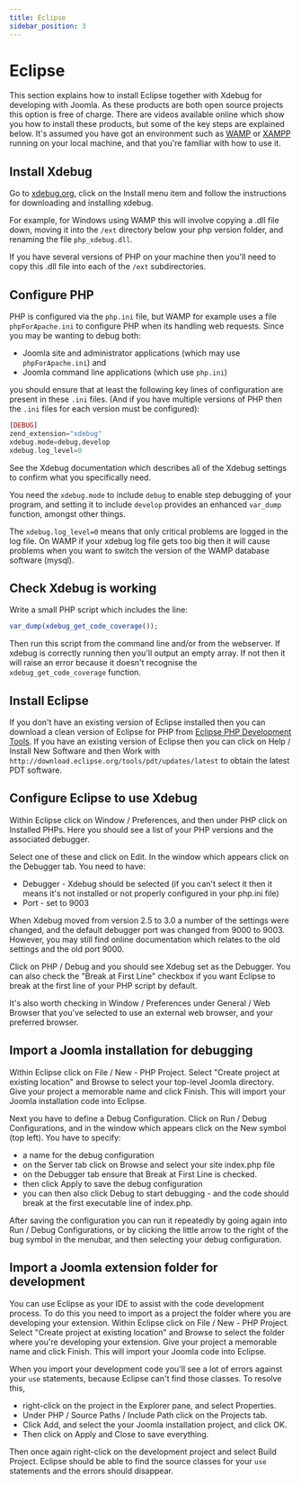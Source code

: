 ```yaml
---
title: Eclipse
sidebar_position: 3
---
```

Eclipse
=======

This section explains how to install Eclipse together with Xdebug for developing with Joomla. As these products are both open source projects this option is free of charge. There are videos available online which show you how to install these products, but some of the key steps are explained below. It's assumed you have got an environment such as [WAMP](https://www.wampserver.com/) or [XAMPP](https://www.apachefriends.org/) running on your local machine, and that you're familiar with how to use it.

## Install Xdebug
Go to [xdebug.org](https://xdebug.org/), click on the Install menu item and follow the instructions for downloading and installing xdebug.

For example, for Windows using WAMP this will involve copying a .dll file down, moving it into the `/ext` directory below your php version folder, and renaming the file `php_xdebug.dll`.

If you have several versions of PHP on your machine then you'll need to copy this .dll file into each of the `/ext` subdirectories.

## Configure PHP
PHP is configured via the `php.ini` file, but WAMP for example uses a file `phpForApache.ini` to configure PHP when its handling web requests. Since you may be wanting to debug both:
- Joomla site and administrator applications (which may use `phpForApache.ini`) and
- Joomla command line applications (which use `php.ini`)

you should ensure that at least the following key lines of configuration are present in these `.ini` files. (And if you have multiple versions of PHP then the `.ini` files for each version must be configured):

```php
[DEBUG]
zend_extension="xdebug"
xdebug.mode=debug,develop
xdebug.log_level=0
```

See the Xdebug documentation which describes all of the Xdebug settings to confirm what you specifically need.

You need the `xdebug.mode` to include `debug` to enable step debugging of your program, and setting it to include `develop` provides an enhanced `var_dump` function, amongst other things. 

The `xdebug.log_level=0` means that only critical problems are logged in the log file. On WAMP if your xdebug log file gets too big then it will cause problems when you want to switch the version of the WAMP database software (mysql). 

## Check Xdebug is working
Write a small PHP script which includes the line:

```php
var_dump(xdebug_get_code_coverage());
```

Then run this script from the command line and/or from the webserver. If xdebug is correctly running then you'll output an empty array. If not then it will raise an error because it doesn't recognise the `xdebug_get_code_coverage` function.

## Install Eclipse
If you don't have an existing version of Eclipse installed then you can download a clean version of Eclipse for PHP from [Eclipse PHP Development Tools](https://eclipse.dev/pdt/). If you have an existing version of Eclipse then you can click on Help / Install New Software and then Work with `http://download.eclipse.org/tools/pdt/updates/latest` to obtain the latest PDT software.

## Configure Eclipse to use Xdebug
Within Eclipse click on Window / Preferences, and then under PHP click on Installed PHPs. Here you should see a list of your PHP versions and the associated debugger. 

Select one of these and click on Edit. In the window which appears click on the Debugger tab. You need to have:
- Debugger - Xdebug should be selected (if you can't select it then it means it's not installed or not properly configured in your php.ini file)
- Port - set to 9003 

When Xdebug moved from version 2.5 to 3.0 a number of the settings were changed, and the default debugger port was changed from 9000 to 9003. However, you may still find online documentation which relates to the old settings and the old port 9000.

Click on PHP / Debug and you should see Xdebug set as the Debugger. You can also check the "Break at First Line" checkbox if you want Eclipse to break at the first line of your PHP script by default. 

It's also worth checking in Window / Preferences under General / Web Browser that you've selected to use an external web browser, and your preferred browser.

## Import a Joomla installation for debugging
Within Eclipse click on File / New - PHP Project. Select "Create project at existing location" and Browse to select your top-level Joomla directory. Give your project a memorable name and click Finish. This will import your Joomla installation code into Eclipse.

Next you have to define a Debug Configuration. Click on Run / Debug Configurations, and in the window which appears click on the New symbol (top left). You have to specify:
- a name for the debug configuration
- on the Server tab click on Browse and select your site index.php file
- on the Debugger tab ensure that Break at First Line is checked.
- then click Apply to save the debug configuration
- you can then also click Debug to start debugging - and the code should break at the first executable line of index.php.

After saving the configuration you can run it repeatedly by going again into Run / Debug Configurations, or by clicking the little arrow to the right of the bug symbol in the menubar, and then selecting your debug configuration.

## Import a Joomla extension folder for development
You can use Eclipse as your IDE to assist with the code development process. To do this you need to import as a project the folder where you are developing your extension. Within Eclipse click on File / New - PHP Project. Select "Create project at existing location" and Browse to select the folder where you're developing your extension. Give your project a memorable name and click Finish. This will import your Joomla code into Eclipse.

When you import your development code you'll see a lot of errors against your `use` statements, because Eclipse can't find those classes. To resolve this, 
- right-click on the project in the Explorer pane, and select Properties. 
- Under PHP / Source Paths / Include Path click on the Projects tab. 
- Click Add, and select the your Joomla installation project, and click OK. 
- Then click on Apply and Close to save everything.

Then once again right-click on the development project and select Build Project. Eclipse should be able to find the source classes for your `use` statements and the errors should disappear. 